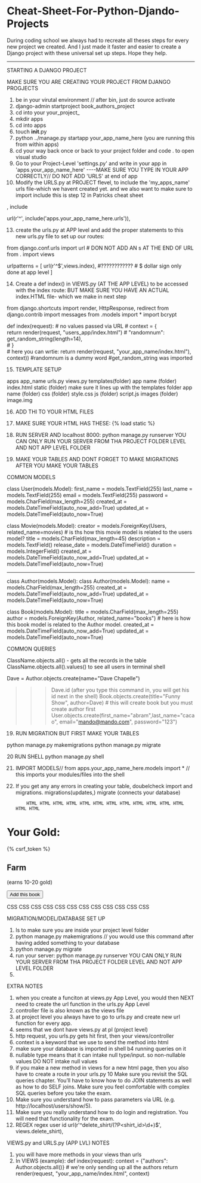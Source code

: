 # Cheat-Sheet-For-Python-Djando-Projects
During coding school we always had to recreate all theses steps for every new project we created. And I just made it faster and easier to create a Django project with these universal set up steps. Hope they help. 


---------------------------------------------------------------------------------------------------------------------


STARTING A DJANGO PROJECT 

MAKE SURE YOU ARE CREATING YOUR PROJECT FROM DJANGO PROGJECTS

1. be in your virutal environment  // after bin, just do source activate 
2. django-admin startproject book_authors_project 
4. cd into your your_project_
5. mkdir apps
6. cd into apps
7. touch __init__.py
9. python ../manage.py startapp your_app_name_here     (you are running this from within apps)
10. cd your way back once or back to your project folder and code . to open visual studio
11. Go to your Project-Level 'settings.py' and write in your app in  'apps.your_app_name_here' ----MAKE SURE YOU TYPE IN YOUR APP CORRECTLY// DO NOT ADD 'URLS' at end of app   
12. Modify the URLS.py at PROJECT flevel, to include the 'my_apps_name' urls file-which we havent created yet. and we also want to make sure to import include     this is step 12 in Patricks cheat sheet


, include


   url(r'^', include('apps.your_app_name_here.urls')),




13. create the urls.py at APP level and add the proper statements to this new urls.py file to set up our routes:


from django.conf.urls import url      # DON NOT ADD AN s AT THE END OF URL
from . import views

urlpatterns = [
    url(r'^$',views.index),       #????????????  # $ dollar sign only done at app level
]



14. Create a def index() in VIEWS.py (AT THE APP LEVEL) to be accessed with the index route: BUT MAKE SURE YOU HAVE AN ACTUAL index.HTML file- which we make in next step 


from django.shortcuts import render, HttpResponse, redirect
from django.contrib import messages
from .models import *
import bcrypt


def index(request):                                     # no values passed via URL
                                                        # context = {                                       
    return render(request, "users_app/index.html")                                                 #     "randomnum": get_random_string(length=14),    
                                                        # }       
                                                        # here you can wrtie: return render(request, "your_app_name/index.html"), context))
                                                        #randomnum is a dummy word #get_random_string was imported


15. TEMPLATE SETUP

  apps
    app_name 
        urls.py
        views.py
        templates(folder)
            app name (folder)
                index.html
        static (folder) make sure it lines up with the templates folder
            app name (folder)
                css (folder)
                    style.css
                js (folder)
                    script.js
                images (folder)
                    image.img




16. ADD THI TO YOUR HTML FILES <link rel="stylesheet" href="https://stackpath.bootstrapcdn.com/bootstrap/4.3.1/css/bootstrap.min.css" integrity="sha384-ggOyR0iXCbMQv3Xipma34MD+dH/1fQ784/j6cY/iJTQUOhcWr7x9JvoRxT2MZw1T" crossorigin="anonymous">

17. MAKE SURE YOUR HTML HAS THESE:     {% load static %}   
                                        <link rel="stylesheet" href="{% static 'al_br_1/css/style.css' %}">    

 
18. RUN SERVER AND localhost 8000:  python manage.py runserver  YOU CAN ONLY RUN YOUR SERVER FROM THA PROJECT FOLDER LEVEL AND NOT APP LEVEL FOLDER

18. MAKE YOUR TABLES AND DONT FORGET TO MAKE MIGRATIONS AFTER YOU MAKE YOUR TABLES 



COMMON MODELS

class User(models.Model):
    first_name = models.TextField(255)
    last_name = models.TextField(255)
    email = models.TextField(255)
    password = models.CharField(max_length=255)
    created_at = models.DateTimeField(auto_now_add=True)
    updated_at = models.DateTimeField(auto_now=True)

class Movie(models.Model):
    creator = models.ForeignKey(Users, related_name=movies) # is ths how this movie model is related to the users model?
    title = models.CharField(max_length=45)
    description = models.TextField()
    release_date = models.DateTimeField()
    duration = models.IntegerField()
    created_at = models.DateTimeField(auto_now_add=True)
    updated_at = models.DateTimeField(auto_now=True)

------------------------------------------------------------------------------------------------------------------------------
class Author(models.Model):
    class Author(models.Model):
    name = models.CharField(max_length=255)
    created_at = models.DateTimeField(auto_now_add=True)
    updated_at = models.DateTimeField(auto_now=True)

class Book(models.Model):
    title = models.CharField(max_length=255)
    author = models.ForeignKey(Author, related_name="books")  # here is how this book model is related to the Author model. 
    created_at = models.DateTimeField(auto_now_add=True)
    updated_at = models.DateTimeField(auto_now=True)


COMMON QUERIES


ClassName.objects.all() - gets all the records in the table
ClassName.objects.all().values()      to see all users in terminal shell

Dave = Author.objects.create(name="Dave Chapelle")
>>> Dave.id      (after you type this command in, you will get his id next in the shell)
>>> Book.objects.create(title="Funny Show", author=Dave)   # this will create book but you must create author first
>>> User.objects.create(first_name="abram",last_name="cacao", email="mando@mando.com", password="123")
19. RUN MIGRATION BUT FIRST MAKE YOUR TABLES

python manage.py makemigrations
python manage.py migrate
                                                                       

20 RUN SHELL python manage.py shell

21. IMPORT MODELS// from apps.your_app_name_here.models import *    // this imports your modules/files into the shell

22. If you get any any errors in creating your table, doubelcheck import and migrations. migrations(updates,) migrate (connects your database)


            HTML HTML HTML HTML HTML HTML HTML HTML HTML HTML HTML HTML HTML HTML


<h1> Your Gold: <span {{request.session.SOMETHING}}</span></h1>

<div id="locations">
            <form action="/find_gold" method="post">
                    {% csrf_token %}
                <h2>Farm</h2>
                <p>(earns 10-20 gold)</p>
                <input type="hidden" name="building" value="Title of book">
                <input type="submit" value="Add this book">       <!-- THIS IS THE BUTTON-->
            </form>

            
</div>





 CSS CSS CSS CSS CSS CSS CSS CSS CSS CSS CSS CSS



MIGRATION/MODEL/DATABASE SET UP

1. ls to make sure you are inside your project level folder 
2. python manage.py makemigrations    // you would use this command after having added something to your database
3. python manage.py migrate
4. run your server: python manage.py runserver YOU CAN ONLY RUN YOUR SERVER FROM THA PROJECT FOLDER LEVEL AND NOT APP LEVEL FOLDER
5. 





EXTRA NOTES

1. when you create a funciton at views.py App Level, you would then NEXT need to create the url function in the urls.py App Level
2. controller file is also known as the views file
3. at project level you always have to go to urls.py and create new url function for every app. 
4. seems that we dont have views.py at pl (project level)
5. http request, you urls.py gets hit first, then your views/controller
6. context is a keyword that we use to send the method into html
7. make sure your database is imported in shell b4 running queries on it
8. nullable type means that it can intake null type/input. so non-nullable values DO NOT intake null values
9. if you make a new method in views for a new html page, then you also have to create a route in your urls.py
10 Make sure you revisit the SQL queries chapter. You’ll have to know how to do JOIN statements as well as how to do SELF joins. Make sure you feel comfortable with complex SQL queries before you take the exam.
11. Make sure you understand how to pass parameters via URL (e.g. http://localhost/users/show/5).
12. Make sure you really understand how to do login and registration. You will need that functionality for the exam.
13. REGEX  regex  user id url(r'^delete_shirt/(?P<shirt_id>\d+)$', views.delete_shirt),



VIEWS.py and URLS.py (APP LVL) NOTES

1. you will have more methods in your views than urls
2. In VIEWS (example): 
        def index(request):
            context = {"authors": Author.objects.all()}		# we're only sending up all the authors
            return render(request, "your_app_name/index.html", context)




